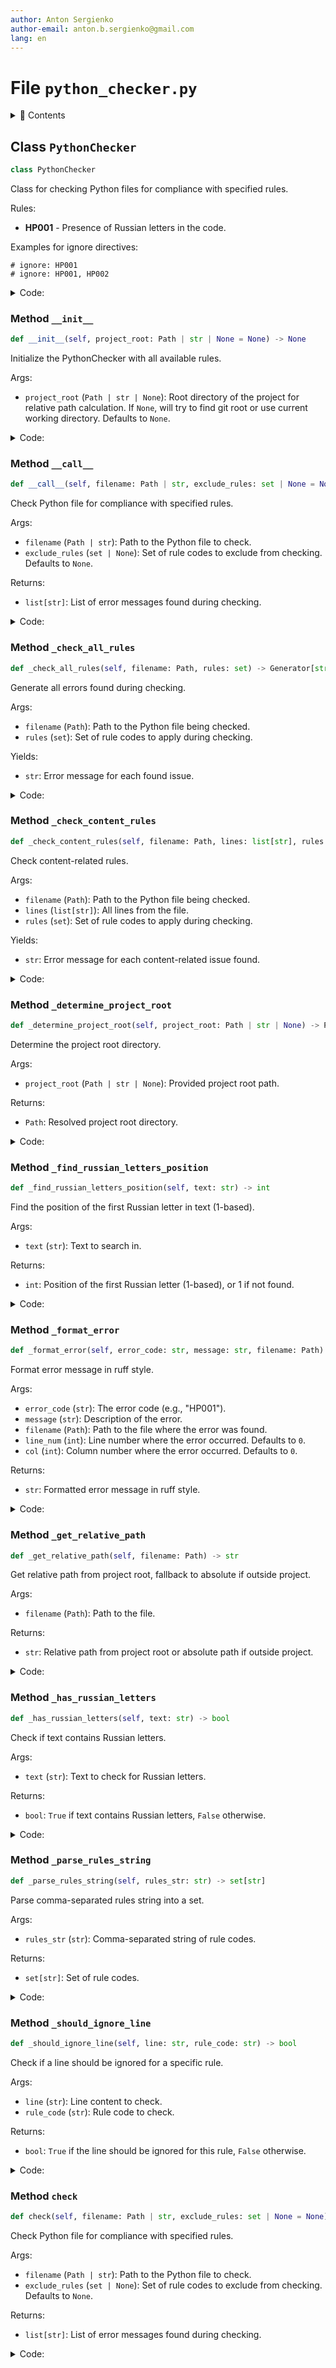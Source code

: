 ```yaml
---
author: Anton Sergienko
author-email: anton.b.sergienko@gmail.com
lang: en
---
```


# File `python_checker.py`

<details>
<summary>📖 Contents</summary>

## Contents

- [Class `PythonChecker`](#class-pythonchecker)
  - [Method `__init__`](#method-__init__)
  - [Method `__call__`](#method-__call__)
  - [Method `_check_all_rules`](#method-_check_all_rules)
  - [Method `_check_content_rules`](#method-_check_content_rules)
  - [Method `_determine_project_root`](#method-_determine_project_root)
  - [Method `_find_russian_letters_position`](#method-_find_russian_letters_position)
  - [Method `_format_error`](#method-_format_error)
  - [Method `_get_relative_path`](#method-_get_relative_path)
  - [Method `_has_russian_letters`](#method-_has_russian_letters)
  - [Method `_parse_rules_string`](#method-_parse_rules_string)
  - [Method `_should_ignore_line`](#method-_should_ignore_line)
  - [Method `check`](#method-check)

</details>

## Class `PythonChecker`

```python
class PythonChecker
```

Class for checking Python files for compliance with specified rules.

Rules:

- **HP001** - Presence of Russian letters in the code.

Examples for ignore directives:

```
# ignore: HP001
# ignore: HP001, HP002
```

<details>
<summary>Code:</summary>

```python
class PythonChecker:

    # Rule constants for easier maintenance
    RULES: ClassVar[dict[str, str]] = {
        "HP001": "Presence of Russian letters in the code",
    }

    # Comment pattern for ignoring checks
    IGNORE_PATTERN: ClassVar[re.Pattern] = re.compile(r"#\s*ignore:\s*([A-Z0-9,\s]+)", re.IGNORECASE)

    def __init__(self, project_root: Path | str | None = None) -> None:
        """Initialize the PythonChecker with all available rules.

        Args:

        - `project_root` (`Path | str | None`): Root directory of the project for relative path calculation.
        If `None`, will try to find git root or use current working directory. Defaults to `None`.

        """
        self.all_rules = set(self.RULES.keys())
        self.project_root = self._determine_project_root(project_root)

    def __call__(self, filename: Path | str, exclude_rules: set | None = None) -> list[str]:
        """Check Python file for compliance with specified rules.

        Args:

        - `filename` (`Path | str`): Path to the Python file to check.
        - `exclude_rules` (`set | None`): Set of rule codes to exclude from checking. Defaults to `None`.

        Returns:

        - `list[str]`: List of error messages found during checking.

        """
        return self.check(filename, exclude_rules)

    def _check_all_rules(self, filename: Path, rules: set) -> Generator[str, None, None]:
        """Generate all errors found during checking.

        Args:

        - `filename` (`Path`): Path to the Python file being checked.
        - `rules` (`set`): Set of rule codes to apply during checking.

        Yields:

        - `str`: Error message for each found issue.

        """
        try:
            content = filename.read_text(encoding="utf-8")
            lines = content.splitlines()

            yield from self._check_content_rules(filename, lines, rules)

        except Exception as e:
            yield self._format_error("P000", f"Exception error: {e}", filename)

    def _check_content_rules(self, filename: Path, lines: list[str], rules: set) -> Generator[str, None, None]:
        """Check content-related rules.

        Args:

        - `filename` (`Path`): Path to the Python file being checked.
        - `lines` (`list[str]`): All lines from the file.
        - `rules` (`set`): Set of rule codes to apply during checking.

        Yields:

        - `str`: Error message for each content-related issue found.

        """
        if "HP001" not in rules:
            return

        for line_num, line in enumerate(lines, 1):
            # Check if this line should be ignored for P001
            if self._should_ignore_line(line, "HP001"):
                continue

            if self._has_russian_letters(line):
                col = self._find_russian_letters_position(line)
                yield self._format_error("HP001", self.RULES["HP001"], filename, line_num=line_num, col=col)

    def _determine_project_root(self, project_root: Path | str | None) -> Path:
        """Determine the project root directory.

        Args:

        - `project_root` (`Path | str | None`): Provided project root path.

        Returns:

        - `Path`: Resolved project root directory.

        """
        if project_root:
            return Path(project_root).resolve()

        # Try to find git root
        current = Path.cwd()
        while current != current.parent:
            if (current / ".git").exists():
                return current
            current = current.parent

        # Fallback to current working directory
        return Path.cwd()

    def _find_russian_letters_position(self, text: str) -> int:
        """Find the position of the first Russian letter in text (1-based).

        Args:

        - `text` (`str`): Text to search in.

        Returns:

        - `int`: Position of the first Russian letter (1-based), or 1 if not found.

        """
        match = re.search(r"[\u0430-\u044F\u0451\u0410-\u042F\u0401]", text)
        return match.start() + 1 if match else 1

    def _format_error(self, error_code: str, message: str, filename: Path, *, line_num: int = 0, col: int = 0) -> str:
        """Format error message in ruff style.

        Args:

        - `error_code` (`str`): The error code (e.g., "HP001").
        - `message` (`str`): Description of the error.
        - `filename` (`Path`): Path to the file where the error was found.
        - `line_num` (`int`): Line number where the error occurred. Defaults to `0`.
        - `col` (`int`): Column number where the error occurred. Defaults to `0`.

        Returns:

        - `str`: Formatted error message in ruff style.

        """
        relative_path = self._get_relative_path(filename)

        location = relative_path
        if line_num > 0:
            location += f":{line_num}"
            if col > 0:
                location += f":{col}"

        return f"{location}: {error_code} {message}"

    def _get_relative_path(self, filename: Path) -> str:
        """Get relative path from project root, fallback to absolute if outside project.

        Args:

        - `filename` (`Path`): Path to the file.

        Returns:

        - `str`: Relative path from project root or absolute path if outside project.

        """
        try:
            return str(filename.resolve().relative_to(self.project_root))
        except ValueError:
            # File is outside project root
            return str(filename.resolve())

    def _has_russian_letters(self, text: str) -> bool:
        """Check if text contains Russian letters.

        Args:

        - `text` (`str`): Text to check for Russian letters.

        Returns:

        - `bool`: `True` if text contains Russian letters, `False` otherwise.

        """
        return bool(re.search(r"[\u0430-\u044F\u0451\u0410-\u042F\u0401]", text))

    def _parse_rules_string(self, rules_str: str) -> set[str]:
        """Parse comma-separated rules string into a set.

        Args:

        - `rules_str` (`str`): Comma-separated string of rule codes.

        Returns:

        - `set[str]`: Set of rule codes.

        """
        return {rule.strip().upper() for rule in rules_str.split(",") if rule.strip()}

    def _should_ignore_line(self, line: str, rule_code: str) -> bool:
        """Check if a line should be ignored for a specific rule.

        Args:

        - `line` (`str`): Line content to check.
        - `rule_code` (`str`): Rule code to check.

        Returns:

        - `bool`: `True` if the line should be ignored for this rule, `False` otherwise.

        """
        # Look for ignore pattern anywhere in the line
        match = self.IGNORE_PATTERN.search(line)
        if not match:
            return False

        rules_str = match.group(1)
        ignored_rules = self._parse_rules_string(rules_str)

        return rule_code in ignored_rules

    def check(self, filename: Path | str, exclude_rules: set | None = None) -> list[str]:
        """Check Python file for compliance with specified rules.

        Args:

        - `filename` (`Path | str`): Path to the Python file to check.
        - `exclude_rules` (`set | None`): Set of rule codes to exclude from checking. Defaults to `None`.

        Returns:

        - `list[str]`: List of error messages found during checking.

        """
        filename = Path(filename)
        return list(self._check_all_rules(filename, self.all_rules - (exclude_rules or set())))
```

</details>

### Method `__init__`

```python
def __init__(self, project_root: Path | str | None = None) -> None
```

Initialize the PythonChecker with all available rules.

Args:

- `project_root` (`Path | str | None`): Root directory of the project for relative path calculation.
  If `None`, will try to find git root or use current working directory. Defaults to `None`.

<details>
<summary>Code:</summary>

```python
def __init__(self, project_root: Path | str | None = None) -> None:
        self.all_rules = set(self.RULES.keys())
        self.project_root = self._determine_project_root(project_root)
```

</details>

### Method `__call__`

```python
def __call__(self, filename: Path | str, exclude_rules: set | None = None) -> list[str]
```

Check Python file for compliance with specified rules.

Args:

- `filename` (`Path | str`): Path to the Python file to check.
- `exclude_rules` (`set | None`): Set of rule codes to exclude from checking. Defaults to `None`.

Returns:

- `list[str]`: List of error messages found during checking.

<details>
<summary>Code:</summary>

```python
def __call__(self, filename: Path | str, exclude_rules: set | None = None) -> list[str]:
        return self.check(filename, exclude_rules)
```

</details>

### Method `_check_all_rules`

```python
def _check_all_rules(self, filename: Path, rules: set) -> Generator[str, None, None]
```

Generate all errors found during checking.

Args:

- `filename` (`Path`): Path to the Python file being checked.
- `rules` (`set`): Set of rule codes to apply during checking.

Yields:

- `str`: Error message for each found issue.

<details>
<summary>Code:</summary>

```python
def _check_all_rules(self, filename: Path, rules: set) -> Generator[str, None, None]:
        try:
            content = filename.read_text(encoding="utf-8")
            lines = content.splitlines()

            yield from self._check_content_rules(filename, lines, rules)

        except Exception as e:
            yield self._format_error("P000", f"Exception error: {e}", filename)
```

</details>

### Method `_check_content_rules`

```python
def _check_content_rules(self, filename: Path, lines: list[str], rules: set) -> Generator[str, None, None]
```

Check content-related rules.

Args:

- `filename` (`Path`): Path to the Python file being checked.
- `lines` (`list[str]`): All lines from the file.
- `rules` (`set`): Set of rule codes to apply during checking.

Yields:

- `str`: Error message for each content-related issue found.

<details>
<summary>Code:</summary>

```python
def _check_content_rules(self, filename: Path, lines: list[str], rules: set) -> Generator[str, None, None]:
        if "HP001" not in rules:
            return

        for line_num, line in enumerate(lines, 1):
            # Check if this line should be ignored for P001
            if self._should_ignore_line(line, "HP001"):
                continue

            if self._has_russian_letters(line):
                col = self._find_russian_letters_position(line)
                yield self._format_error("HP001", self.RULES["HP001"], filename, line_num=line_num, col=col)
```

</details>

### Method `_determine_project_root`

```python
def _determine_project_root(self, project_root: Path | str | None) -> Path
```

Determine the project root directory.

Args:

- `project_root` (`Path | str | None`): Provided project root path.

Returns:

- `Path`: Resolved project root directory.

<details>
<summary>Code:</summary>

```python
def _determine_project_root(self, project_root: Path | str | None) -> Path:
        if project_root:
            return Path(project_root).resolve()

        # Try to find git root
        current = Path.cwd()
        while current != current.parent:
            if (current / ".git").exists():
                return current
            current = current.parent

        # Fallback to current working directory
        return Path.cwd()
```

</details>

### Method `_find_russian_letters_position`

```python
def _find_russian_letters_position(self, text: str) -> int
```

Find the position of the first Russian letter in text (1-based).

Args:

- `text` (`str`): Text to search in.

Returns:

- `int`: Position of the first Russian letter (1-based), or 1 if not found.

<details>
<summary>Code:</summary>

```python
def _find_russian_letters_position(self, text: str) -> int:
        match = re.search(r"[\u0430-\u044F\u0451\u0410-\u042F\u0401]", text)
        return match.start() + 1 if match else 1
```

</details>

### Method `_format_error`

```python
def _format_error(self, error_code: str, message: str, filename: Path) -> str
```

Format error message in ruff style.

Args:

- `error_code` (`str`): The error code (e.g., "HP001").
- `message` (`str`): Description of the error.
- `filename` (`Path`): Path to the file where the error was found.
- `line_num` (`int`): Line number where the error occurred. Defaults to `0`.
- `col` (`int`): Column number where the error occurred. Defaults to `0`.

Returns:

- `str`: Formatted error message in ruff style.

<details>
<summary>Code:</summary>

```python
def _format_error(self, error_code: str, message: str, filename: Path, *, line_num: int = 0, col: int = 0) -> str:
        relative_path = self._get_relative_path(filename)

        location = relative_path
        if line_num > 0:
            location += f":{line_num}"
            if col > 0:
                location += f":{col}"

        return f"{location}: {error_code} {message}"
```

</details>

### Method `_get_relative_path`

```python
def _get_relative_path(self, filename: Path) -> str
```

Get relative path from project root, fallback to absolute if outside project.

Args:

- `filename` (`Path`): Path to the file.

Returns:

- `str`: Relative path from project root or absolute path if outside project.

<details>
<summary>Code:</summary>

```python
def _get_relative_path(self, filename: Path) -> str:
        try:
            return str(filename.resolve().relative_to(self.project_root))
        except ValueError:
            # File is outside project root
            return str(filename.resolve())
```

</details>

### Method `_has_russian_letters`

```python
def _has_russian_letters(self, text: str) -> bool
```

Check if text contains Russian letters.

Args:

- `text` (`str`): Text to check for Russian letters.

Returns:

- `bool`: `True` if text contains Russian letters, `False` otherwise.

<details>
<summary>Code:</summary>

```python
def _has_russian_letters(self, text: str) -> bool:
        return bool(re.search(r"[\u0430-\u044F\u0451\u0410-\u042F\u0401]", text))
```

</details>

### Method `_parse_rules_string`

```python
def _parse_rules_string(self, rules_str: str) -> set[str]
```

Parse comma-separated rules string into a set.

Args:

- `rules_str` (`str`): Comma-separated string of rule codes.

Returns:

- `set[str]`: Set of rule codes.

<details>
<summary>Code:</summary>

```python
def _parse_rules_string(self, rules_str: str) -> set[str]:
        return {rule.strip().upper() for rule in rules_str.split(",") if rule.strip()}
```

</details>

### Method `_should_ignore_line`

```python
def _should_ignore_line(self, line: str, rule_code: str) -> bool
```

Check if a line should be ignored for a specific rule.

Args:

- `line` (`str`): Line content to check.
- `rule_code` (`str`): Rule code to check.

Returns:

- `bool`: `True` if the line should be ignored for this rule, `False` otherwise.

<details>
<summary>Code:</summary>

```python
def _should_ignore_line(self, line: str, rule_code: str) -> bool:
        # Look for ignore pattern anywhere in the line
        match = self.IGNORE_PATTERN.search(line)
        if not match:
            return False

        rules_str = match.group(1)
        ignored_rules = self._parse_rules_string(rules_str)

        return rule_code in ignored_rules
```

</details>

### Method `check`

```python
def check(self, filename: Path | str, exclude_rules: set | None = None) -> list[str]
```

Check Python file for compliance with specified rules.

Args:

- `filename` (`Path | str`): Path to the Python file to check.
- `exclude_rules` (`set | None`): Set of rule codes to exclude from checking. Defaults to `None`.

Returns:

- `list[str]`: List of error messages found during checking.

<details>
<summary>Code:</summary>

```python
def check(self, filename: Path | str, exclude_rules: set | None = None) -> list[str]:
        filename = Path(filename)
        return list(self._check_all_rules(filename, self.all_rules - (exclude_rules or set())))
```

</details>
